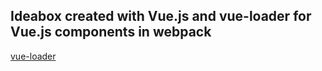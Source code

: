 ## Ideabox created with Vue.js and vue-loader for Vue.js components in webpack

[vue-loader](https://github.com/vuejs/vue-loader)
